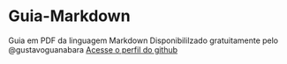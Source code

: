 # Guia-Markdown
Guia em PDF da linguagem Markdown 
Disponibililzado gratuitamente pelo @gustavoguanabara
[Acesse o perfil do github](https://github.com/gustavoguanabara)
